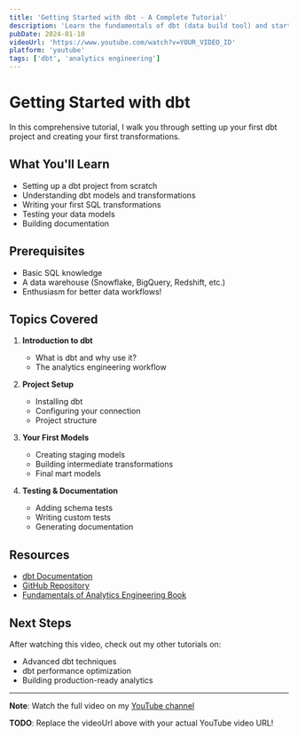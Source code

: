 ```yaml
---
title: 'Getting Started with dbt - A Complete Tutorial'
description: 'Learn the fundamentals of dbt (data build tool) and start building your first analytics transformations.'
pubDate: 2024-01-10
videoUrl: 'https://www.youtube.com/watch?v=YOUR_VIDEO_ID'
platform: 'youtube'
tags: ['dbt', 'analytics engineering']
---
```


# Getting Started with dbt

In this comprehensive tutorial, I walk you through setting up your first dbt project and creating your first transformations.

## What You'll Learn

- Setting up a dbt project from scratch
- Understanding dbt models and transformations
- Writing your first SQL transformations
- Testing your data models
- Building documentation

## Prerequisites

- Basic SQL knowledge
- A data warehouse (Snowflake, BigQuery, Redshift, etc.)
- Enthusiasm for better data workflows!

## Topics Covered

1. **Introduction to dbt**
   - What is dbt and why use it?
   - The analytics engineering workflow

2. **Project Setup**
   - Installing dbt
   - Configuring your connection
   - Project structure

3. **Your First Models**
   - Creating staging models
   - Building intermediate transformations
   - Final mart models

4. **Testing & Documentation**
   - Adding schema tests
   - Writing custom tests
   - Generating documentation

## Resources

- [dbt Documentation](https://docs.getdbt.com/)
- [GitHub Repository](https://github.com/jmperafan)
- [Fundamentals of Analytics Engineering Book](https://www.amazon.com/author/jmperafan)

## Next Steps

After watching this video, check out my other tutorials on:
- Advanced dbt techniques
- dbt performance optimization
- Building production-ready analytics

---

**Note**: Watch the full video on my [YouTube channel](https://www.youtube.com/juanalytics)

**TODO**: Replace the videoUrl above with your actual YouTube video URL!
